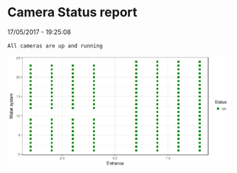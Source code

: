 Camera Status report
================
17/05/2017 - 19:25:08

    All cameras are up and running

![](camreport_files/figure-markdown_github/unnamed-chunk-2-1.png)
